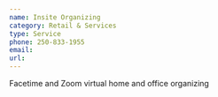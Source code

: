 ```yaml
---
name: Insite Organizing
category: Retail & Services
type: Service
phone: 250-833-1955
email: 
url: 
---
```


Facetime and Zoom virtual home and office organizing